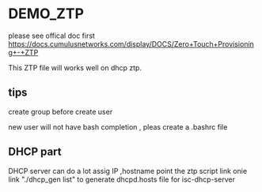 # DEMO_ZTP
please see offical doc first
https://docs.cumulusnetworks.com/display/DOCS/Zero+Touch+Provisioning+-+ZTP

This ZTP file will works well on dhcp ztp.


## tips

create group before create user

new user will not have bash completion , pleas create a .bashrc file

## DHCP part 
DHCP server can do a lot 
assig IP ,hostname 
point the ztp script link 
onie link 
"./dhcp_gen list" to generate dhcpd.hosts file for isc-dhcp-server

